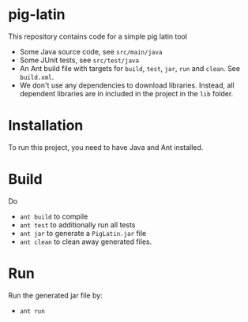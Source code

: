 # pig-latin

This repository contains code for a simple pig latin tool

* Some Java source code, see `src/main/java`
* Some JUnit tests, see `src/test/java`
* An Ant build file with targets for `build`, `test`, `jar`, `run` and `clean`. See `build.xml`.
* We don't use any dependencies to download libraries. Instead, all dependent libraries are in included in the project in the `lib` folder.

# Installation

To run this project, you need to have Java and Ant installed.

# Build

Do
* `ant build` to compile
* `ant test` to additionally run all tests
* `ant jar` to generate a `PigLatin.jar` file
* `ant clean` to clean away generated files.

# Run

Run the generated jar file by:
* `ant run`
